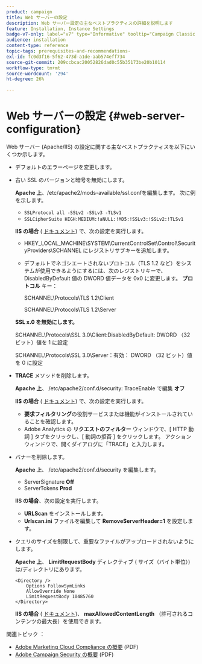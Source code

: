 ```yaml
---
product: campaign
title: Web サーバーの設定
description: Web サーバー設定の主なベストプラクティスの詳細を説明します
feature: Installation, Instance Settings
badge-v7-only: label="v7" type="Informative" tooltip="Campaign Classic v7 にのみ適用されます"
audience: installation
content-type: reference
topic-tags: prerequisites-and-recommendations-
exl-id: fc0d3f16-5f62-473d-a1de-aab574eff734
source-git-commit: 209ccbcac20052826dad0c55b35173be20b10114
workflow-type: tm+mt
source-wordcount: '294'
ht-degree: 26%

---
```


# Web サーバーの設定 {#web-server-configuration}



Web サーバー (Apache/IIS) の設定に関する主なベストプラクティスを以下にいくつか示します。

* デフォルトのエラーページを変更します。

* 古い SSL のバージョンと暗号を無効にします。

  **Apache 上**、/etc/apache2/mods-available/ssl.confを編集します。 次に例を示します。

   * `SSLProtocol all -SSLv2 -SSLv3 -TLSv1`
   * `SSLCipherSuite HIGH:MEDIUM:!aNULL:!MD5:!SSLv3:!SSLv2:!TLSv1`

  **IIS の場合** ( [ドキュメント](https://support.microsoft.com/en-us/kb/245030)) で、次の設定を実行します。

   * HKEY_LOCAL_MACHINE\SYSTEM\CurrentControlSet\Control\SecurityProviders\SCHANNEL にレジストリサブキーを追加します。
   * デフォルトでネゴシエートされないプロトコル（TLS 1.2 など）をシステムが使用できるようにするには、次のレジストリキーで、DisabledByDefault 値の DWORD 値データを 0x0 に変更します。 **プロトコル** キー：

     SCHANNEL\Protocols\TLS 1.2\Client

     SCHANNEL\Protocols\TLS 1.2\Server

  **SSL x.0 を無効にします。**

  SCHANNEL\Protocols\SSL 3.0\Client:DisabledByDefault: DWORD （32 ビット）値を 1 に設定

  SCHANNEL\Protocols\SSL 3.0\Server：有効： DWORD （32 ビット）値を 0 に設定

* **TRACE** メソッドを削除します。

  **Apache 上**、 /etc/apache2/conf.d/security: TraceEnable で編集 **オフ**

  **IIS の場合** ( [ドキュメント](https://www.iis.net/configreference/system.webserver/security/requestfiltering/verbs)) で、次の設定を実行します。

   * **要求フィルタリング**&#x200B;の役割サービスまたは機能がインストールされていることを確認します。
   * Adobe Analytics の **リクエストのフィルター** ウィンドウで、[ HTTP 動詞 ] タブをクリックし、[ 動詞の拒否 ] をクリックします。 アクションウィンドウで、開くダイアログに「TRACE」と入力します。

* バナーを削除します。

  **Apache 上**、 /etc/apache2/conf.d/security を編集します。

   * ServerSignature **Off**
   * ServerTokens **Prod**

  **IIS の場合**、次の設定を実行します。

   * **URLScan** をインストールします。
   * **Urlscan.ini** ファイルを編集して **RemoveServerHeader=1** を設定します。

* クエリのサイズを制限して、重要なファイルがアップロードされないようにします。

  **Apache 上**、 **LimitRequestBody** ディレクティブ ( サイズ（バイト単位）) は/ディレクトリにあります。

  ```
  <Directory />
      Options FollowSymLinks
      AllowOverride None
      LimitRequestBody 10485760
  </Directory>
  ```

  **IIS の場合** ( [ドキュメント](https://www.iis.net/configreference/system.webserver/security/requestfiltering/requestlimits))、 **maxAllowedContentLength** （許可されるコンテンツの最大長）を使用できます。

関連トピック ： 

* [Adobe Marketing Cloud Compliance の概要](https://experienceleague.adobe.com/docs/core-services/assets/Adobe-Marketing-Cloud-Privacy-and-Security-Overview.pdf) (PDF)
* [Adobe Campaign Security の概要](https://www.adobe.com/content/dam/cc/en/security/pdfs/ADB-CampaignSecurity-WP.pdf) (PDF)

